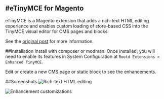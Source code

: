 #eTinyMCE for Magento
---
eTinyMCE is a Magento extension that adds a rich-text HTML editing 
experience and enables custom loading of store-based CSS into the 
TinyMCE visual editor for CMS pages and blocks.

See the [original post](http://blog.rickbuczynski.com/recent-projects/tinymce-enhancements-for-magento/) for more information.

##Installation
Install with composer or modman. Once installed, you will need to
enable its features in System Configuration at
`Rootd Extensions > Enhanced TinyMCE`.

Edit or create a new CMS page or static block to see the
enhancements.

##Screenshots
![Rich-text HTML editing](http://blog.rickbuczynski.com/wp-content/uploads/2014/11/rootd-tinymce-fig1.png)

![Enhancement customizations](http://blog.rickbuczynski.com/wp-content/uploads/2014/11/rootd-tinymce-fig2.png)

